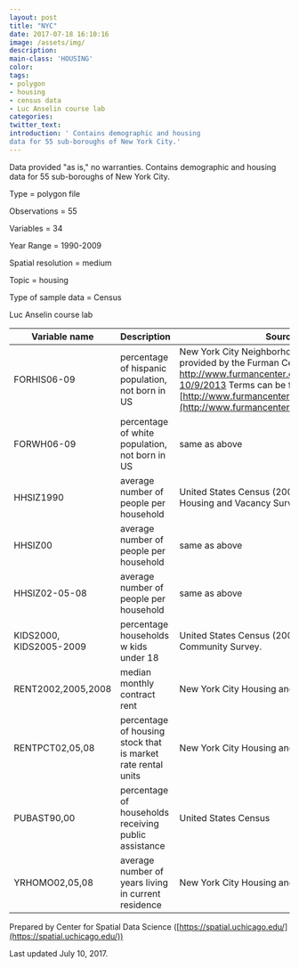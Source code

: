 ```yaml
---
layout: post
title: "NYC"
date: 2017-07-18 16:10:16
image: /assets/img/
description:
main-class: 'HOUSING'
color:
tags:
- polygon
- housing
- census data
- Luc Anselin course lab
categories:
twitter_text:
introduction: ' Contains demographic and housing
data for 55 sub-boroughs of New York City.'
---
```

<script>
  var map = L.map('map');
  L.tileLayer('https://api.tiles.mapbox.com/v4/{id}/{z}/{x}/{y}.png?access_token=pk.eyJ1IjoibWFwYm94IiwiYSI6ImNpejY4NXVycTA2emYycXBndHRqcmZ3N3gifQ.rJcFIG214AriISLbB6B5aw', { <!--this is the URL for the nyc Geojson-->
		maxZoom: 18,
		attribution: 'Map data &copy; <a href="http://openstreetmap.org">OpenStreetMap</a> contributors, ' +
			'<a href="http://creativecommons.org/licenses/by-sa/2.0/">CC-BY-SA</a>, ' +
			'Imagery © <a href="http://mapbox.com">Mapbox</a>',
		id: 'mapbox.light'
	}).addTo(map);

  map.scrollWheelZoom.disable();
  map.touchZoom.disable();
  var enableMapInteraction = function () {
      map.scrollWheelZoom.enable();
      map.touchZoom.enable();
  }
  $('#map').on('click touch', enableMapInteraction);
$('#map').on('mouseout', function(){ map.scrollWheelZoom.disable();});

  var smallIcon = L.icon({
         iconUrl: 'http://www.hckrecruitment.nic.in/images/blue.png',
         iconSize: [16, 16], // size of the icon
         });

   function onEachFeature(feature, layer) {
     //console.log(feature);
     var txt = "";
     for (var fname in feature.properties) {
       txt += fname;
       txt += " : ";
       txt += feature.properties[fname];
       txt += "<br/>";
     }
     layer.bindPopup(txt);
   }


  // load GeoJSON from an external file
  // load GeoJSON from an external file
  $.getJSON("../data/nyc.geojson",function(data){
    // add GeoJSON layer to the map once the file is loaded
    var json = L.geoJson(data, {
      pointToLayer: function(feature, latlng) {
        
        return L.marker(latlng, {
          icon: smallIcon
        });
      },
      onEachFeature: onEachFeature
    });
    json.addTo(map);
    map.fitBounds(json.getBounds());
  });

</script>


Data provided "as is," no warranties. Contains demographic and housing
data for 55 sub-boroughs of New York City.


Type = polygon file

Observations = 55

Variables = 34

Year Range =
1990-2009

Spatial resolution = medium


Topic = housing

Type of sample data = Census

Luc Anselin course lab

|Variable name | Description | Source|
|--------------|-------------|-------|
|FORHIS06-09 | percentage of hispanic population, not born in US | New York City Neighborhood Information provided by the Furman Center, retrieved from [http://www.furmancenter.org/data/search on 10/9/2013](http://www.furmancenter.org/data/search%20on%2010/9/2013.) Terms can be found at [http://www.furmancenter.org/data/disclaimer](http://www.furmancenter.org/data/disclaimer/).|
|FORWH06-09 | percentage of white population, not born in US|same as above|
|HHSIZ1990 | average number of people per household | United States Census (2000), New York City Housing and Vacancy Survey.|
| HHSIZ00 | average number of people per household | same as above|
|HHSIZ02-05-08 | average number of people per household| same as above|
|KIDS2000, KIDS2005-2009|percentage households w kids under 18 |United States Census (2000), American Community Survey.|
|RENT2002,2005,2008 | median monthly contract rent|New York City Housing and Vacancy Survey|
|RENTPCT02,05,08|percentage of housing stock that is market rate rental units|New York City Housing and Vacancy Survey.
|PUBAST90,00|percentage of households receiving public assistance|United States Census
|YRHOMO02,05,08|average number of years living in current residence|New York City Housing and Vacancy Survey.|

Prepared by Center for Spatial Data Science
([https://spatial.uchicago.edu/](https://spatial.uchicago.edu/))

 Last updated July 10, 2017.
